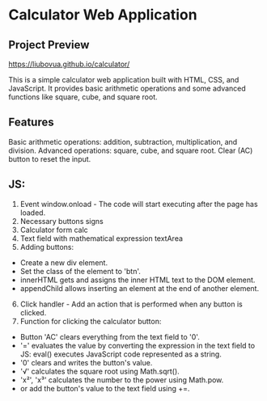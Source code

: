 # Calculator Web Application

## Project Preview
https://liubovua.github.io/calculator/

This is a simple calculator web application built with HTML, CSS, and JavaScript. It provides basic arithmetic operations and some advanced functions like square, cube, and square root.

## Features
Basic arithmetic operations: addition, subtraction, multiplication, and division.
Advanced operations: square, cube, and square root.
Clear (AC) button to reset the input.


## JS:
1. Event window.onload - The code will start executing after the page has loaded.
2. Necessary buttons signs
3. Calculator form calc
4. Text field with mathematical expression textArea
5. Adding buttons:
- Create a new div element.
- Set the class of the element to 'btn'.
- innerHTML gets and assigns the inner HTML text to the DOM element.
- appendChild allows inserting an element at the end of another element.
6. Click handler - Add an action that is performed when any button is clicked.
7. Function for clicking the calculator button:
- Button 'AC' clears everything from the text field to '0'.
- '=' evaluates the value by converting the expression in the text field to JS:
eval() executes JavaScript code represented as a string.
- '0' clears and writes the button's value.
- '√' calculates the square root using Math.sqrt().
- 'x²', 'x³' calculates the number to the power using Math.pow.
- or add the button's value to the text field using +=.




